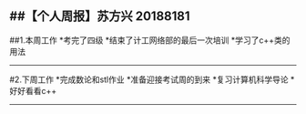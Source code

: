 ##【个人周报】苏方兴	20188181
------------ 
##1.本周工作
                    *考完了四级
                    *结束了计工网络部的最后一次培训
                    *学习了c++类的用法

                   
-----------
#2.下周工作
                    *完成数论和stl作业
                    *准备迎接考试周的到来
                    *复习计算机科学导论
                    *好好看看c++
                  
-------------
